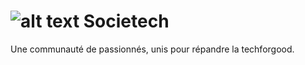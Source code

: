 # ![alt text](./logo/favicon-32x32.png) Societech

Une communauté de passionnés, unis pour répandre la techforgood.
